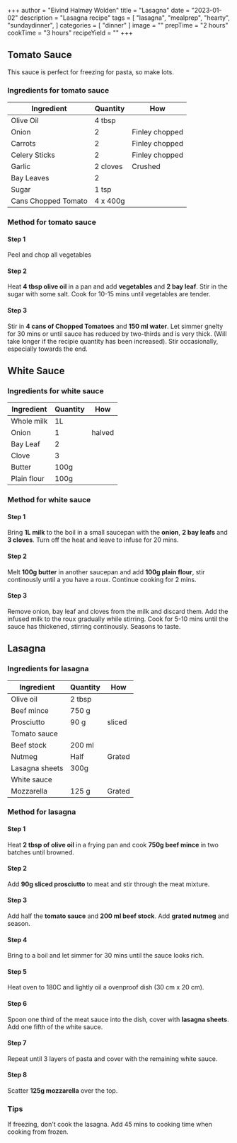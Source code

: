 +++
author = "Eivind Halmøy Wolden"
title = "Lasagna"
date = "2023-01-02"
description = "Lasagna recipe"
tags = [
    "lasagna",
    "mealprep",
    "hearty",
    "sundaydinner",
]
categories = [
    "dinner"
]
image = ""
prepTime = "2 hours"
cookTime = "3 hours"
recipeYield = ""
+++

## Tomato Sauce
This sauce is perfect for freezing for pasta, so make lots.
### Ingredients for tomato sauce
Ingredient | Quantity | How
---|---|---
Olive Oil   | 4 tbsp   |
Onion       | 2        | Finley chopped
Carrots     | 2        | Finley chopped
Celery Sticks | 2       | Finley chopped
Garlic        | 2 cloves | Crushed
Bay Leaves    | 2        |
Sugar         | 1 tsp    |
Cans Chopped Tomato | 4 x 400g |

### Method for tomato sauce
#### Step 1
Peel and chop all vegetables

#### Step 2
Heat **4 tbsp olive oil** in a pan and add **vegetables** and **2 bay leaf**. Stir in the sugar with some salt. Cook for 10-15 mins until vegetables are tender.

#### Step 3
Stir in **4 cans of Chopped Tomatoes** and **150 ml water**. Let simmer gnelty for 30 mins or until sauce has reduced by two-thirds and is very thick. (Will take longer if the recipie quantity has been increased). Stir occasionally, especially towards the end.



## White Sauce
### Ingredients for white sauce
Ingredient | Quantity | How
---|---|---
Whole milk | 1L |
Onion | 1 | halved
Bay Leaf | 2 | 
Clove | 3 | 
Butter | 100g | 
Plain flour | 100g | 

### Method for white sauce
#### Step 1
Bring **1L milk** to the boil in a small saucepan with the **onion**, **2 bay leafs** and **3 cloves**. Turn off the heat and leave to infuse for 20 mins.

#### Step 2
Melt **100g butter** in another saucepan and add **100g plain flour**, stir continously until a you have a roux. Continue cooking for 2 mins.

#### Step 3
Remove onion, bay leaf and cloves from the milk and discard them. Add the infused milk to the roux gradually while stirring. Cook for 5-10 mins until the sauce has thickened, stirring continously. Seasons to taste.

## Lasagna
### Ingredients for lasagna
Ingredient | Quantity | How
---|---|---
Olive oil | 2 tbsp |
Beef mince | 750 g | 
Prosciutto | 90 g | sliced
Tomato sauce | | 
Beef stock | 200 ml |
Nutmeg | Half | Grated
Lasagna sheets | 300g |
White sauce | | 
Mozzarella | 125 g | Grated

### Method for lasagna
#### Step 1
Heat **2 tbsp of olive oil** in a frying pan and cook **750g beef mince** in two batches until browned.

#### Step 2
Add **90g sliced prosciutto** to meat and stir through the meat mixture.

#### Step 3
Add half the **tomato sauce** and **200 ml beef stock**. Add **grated nutmeg** and season.

#### Step 4
Bring to a boil and let simmer for 30 mins until the sauce looks rich.

#### Step 5
Heat oven to 180C and lightly oil a ovenproof dish (30 cm x 20 cm).

#### Step 6
Spoon one third of the meat sauce into the dish, cover with **lasagna sheets**. Add one fifth of the white sauce.

#### Step 7
Repeat until 3 layers of pasta and cover with the remaining white sauce.

#### Step 8
Scatter **125g mozzarella** over the top.


### Tips
If freezing, don't cook the lasagna. Add 45 mins to cooking time when cooking from frozen.